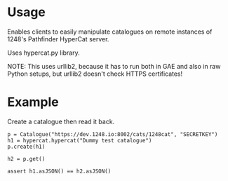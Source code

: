Usage
=====
Enables clients to easily manipulate catalogues on remote instances of 1248's Pathfinder HyperCat server.

Uses hypercat.py library.

NOTE: This uses urllib2, because it has to run both in GAE and also in raw Python setups, but urllib2 doesn't check HTTPS certificates!

Example
===
Create a catalogue then read it back.

    p = Catalogue("https://dev.1248.io:8002/cats/1248cat", "SECRETKEY")
    h1 = hypercat.hypercat("Dummy test catalogue")
    p.create(h1)

    h2 = p.get()

    assert h1.asJSON() == h2.asJSON()
